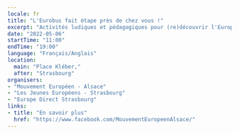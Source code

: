 ```yaml
---
locale: fr
title: "L'Eurobus fait étape près de chez vous !"
excerpt: "Activités ludiques et pédagogiques pour (re)découvrir l'Europe à tout âge sur le village des Courses de Strasbourg Eurométropole."
date: "2022-05-06"
startTime: "11:00"
endTime: "19:00"
language: "Français/Anglais"
location:
  main: "Place Kléber,"
  after: "Strasbourg"
organisers:
- "Mouvement Européen - Alsace"
- "Les Jeunes Européens - Strasbourg"
- "Europe Direct Strasbourg"
links:
- title: "En savoir plus"
  href: "https://www.facebook.com/MouvementEuropeenAlsace/"
---
```

